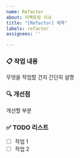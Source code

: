 ```yaml
---
name: Refactor
about: 리팩토링 이슈
title: "[Refactor] 제목"
labels: refactor
assignees: ''

---
```


### 📋 작업 내용
무엇을 작업할 건지 간단히 설명

### 🔍 개선점
개선할 부분

### ✅ TODO 리스트
- [ ] 작업 1
- [ ] 작업 2